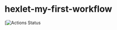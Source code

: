 # hexlet-my-first-workflow

[![Actions Status](https://github.com/alex873110/hexlet-my-first-workflow/actions/workflows/hello-world.yml/badge.svg)
